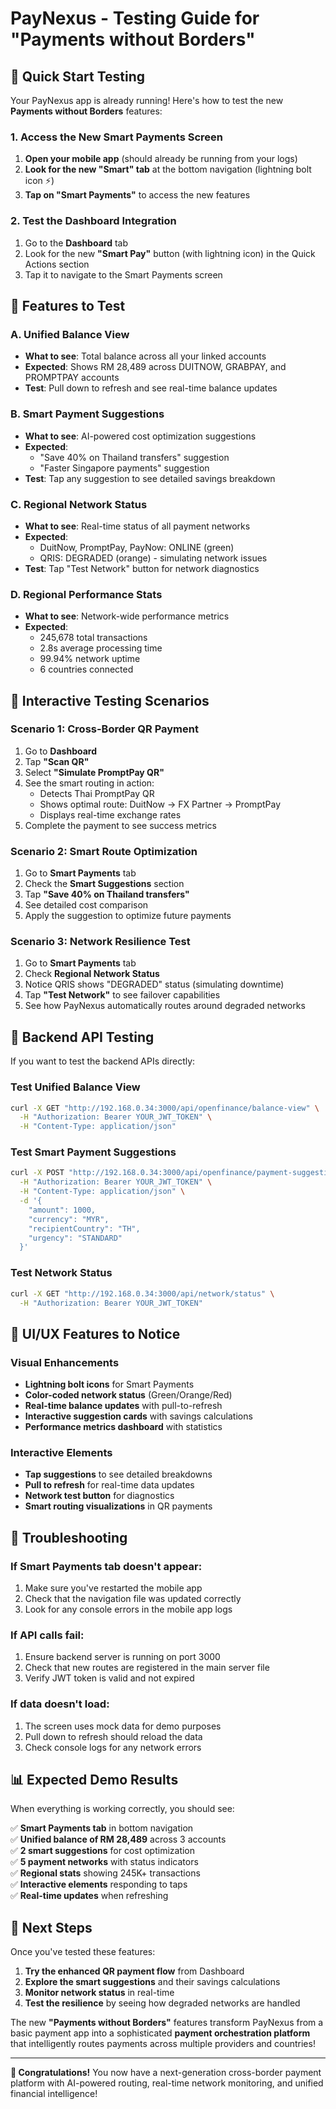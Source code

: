 # PayNexus - Testing Guide for "Payments without Borders"

## 🚀 Quick Start Testing

Your PayNexus app is already running! Here's how to test the new **Payments without Borders** features:

### 1. **Access the New Smart Payments Screen**

1. **Open your mobile app** (should already be running from your logs)
2. **Look for the new "Smart" tab** at the bottom navigation (lightning bolt icon ⚡)
3. **Tap on "Smart Payments"** to access the new features

### 2. **Test the Dashboard Integration**

1. Go to the **Dashboard** tab
2. Look for the new **"Smart Pay"** button (with lightning icon) in the Quick Actions section
3. Tap it to navigate to the Smart Payments screen

## 🎯 Features to Test

### **A. Unified Balance View**
- **What to see**: Total balance across all your linked accounts
- **Expected**: Shows RM 28,489 across DUITNOW, GRABPAY, and PROMPTPAY accounts
- **Test**: Pull down to refresh and see real-time balance updates

### **B. Smart Payment Suggestions**
- **What to see**: AI-powered cost optimization suggestions
- **Expected**: 
  - "Save 40% on Thailand transfers" suggestion
  - "Faster Singapore payments" suggestion
- **Test**: Tap any suggestion to see detailed savings breakdown

### **C. Regional Network Status**
- **What to see**: Real-time status of all payment networks
- **Expected**: 
  - DuitNow, PromptPay, PayNow: ONLINE (green)
  - QRIS: DEGRADED (orange) - simulating network issues
- **Test**: Tap "Test Network" button for network diagnostics

### **D. Regional Performance Stats**
- **What to see**: Network-wide performance metrics
- **Expected**:
  - 245,678 total transactions
  - 2.8s average processing time
  - 99.94% network uptime
  - 6 countries connected

## 🧪 Interactive Testing Scenarios

### **Scenario 1: Cross-Border QR Payment**
1. Go to **Dashboard**
2. Tap **"Scan QR"**
3. Select **"Simulate PromptPay QR"**
4. See the smart routing in action:
   - Detects Thai PromptPay QR
   - Shows optimal route: DuitNow → FX Partner → PromptPay
   - Displays real-time exchange rates
5. Complete the payment to see success metrics

### **Scenario 2: Smart Route Optimization**
1. Go to **Smart Payments** tab
2. Check the **Smart Suggestions** section
3. Tap **"Save 40% on Thailand transfers"**
4. See detailed cost comparison
5. Apply the suggestion to optimize future payments

### **Scenario 3: Network Resilience Test**
1. Go to **Smart Payments** tab
2. Check **Regional Network Status**
3. Notice QRIS shows "DEGRADED" status (simulating downtime)
4. Tap **"Test Network"** to see failover capabilities
5. See how PayNexus automatically routes around degraded networks

## 📱 Backend API Testing

If you want to test the backend APIs directly:

### **Test Unified Balance View**
```bash
curl -X GET "http://192.168.0.34:3000/api/openfinance/balance-view" \
  -H "Authorization: Bearer YOUR_JWT_TOKEN" \
  -H "Content-Type: application/json"
```

### **Test Smart Payment Suggestions**
```bash
curl -X POST "http://192.168.0.34:3000/api/openfinance/payment-suggestions" \
  -H "Authorization: Bearer YOUR_JWT_TOKEN" \
  -H "Content-Type: application/json" \
  -d '{
    "amount": 1000,
    "currency": "MYR",
    "recipientCountry": "TH",
    "urgency": "STANDARD"
  }'
```

### **Test Network Status**
```bash
curl -X GET "http://192.168.0.34:3000/api/network/status" \
  -H "Authorization: Bearer YOUR_JWT_TOKEN"
```

## 🎨 UI/UX Features to Notice

### **Visual Enhancements**
- **Lightning bolt icons** for Smart Payments
- **Color-coded network status** (Green/Orange/Red)
- **Real-time balance updates** with pull-to-refresh
- **Interactive suggestion cards** with savings calculations
- **Performance metrics dashboard** with statistics

### **Interactive Elements**
- **Tap suggestions** to see detailed breakdowns
- **Pull to refresh** for real-time data updates
- **Network test button** for diagnostics
- **Smart routing visualizations** in QR payments

## 🔧 Troubleshooting

### **If Smart Payments tab doesn't appear:**
1. Make sure you've restarted the mobile app
2. Check that the navigation file was updated correctly
3. Look for any console errors in the mobile app logs

### **If API calls fail:**
1. Ensure backend server is running on port 3000
2. Check that new routes are registered in the main server file
3. Verify JWT token is valid and not expired

### **If data doesn't load:**
1. The screen uses mock data for demo purposes
2. Pull down to refresh should reload the data
3. Check console logs for any network errors

## 📊 Expected Demo Results

When everything is working correctly, you should see:

✅ **Smart Payments tab** in bottom navigation  
✅ **Unified balance of RM 28,489** across 3 accounts  
✅ **2 smart suggestions** for cost optimization  
✅ **5 payment networks** with status indicators  
✅ **Regional stats** showing 245K+ transactions  
✅ **Interactive elements** responding to taps  
✅ **Real-time updates** when refreshing  

## 🚀 Next Steps

Once you've tested these features:

1. **Try the enhanced QR payment flow** from Dashboard
2. **Explore the smart suggestions** and their savings calculations
3. **Monitor network status** in real-time
4. **Test the resilience** by seeing how degraded networks are handled

The new **"Payments without Borders"** features transform PayNexus from a basic payment app into a sophisticated **payment orchestration platform** that intelligently routes payments across multiple providers and countries!

---

**🎉 Congratulations!** You now have a next-generation cross-border payment platform with AI-powered routing, real-time network monitoring, and unified financial intelligence! 